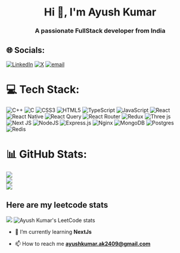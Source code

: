 <h1 align="center">Hi 👋, I'm Ayush Kumar</h1>
<h3 align="center">A passionate FullStack developer from India</h3>

## 🌐 Socials:
[![LinkedIn](https://img.shields.io/badge/LinkedIn-%230077B5.svg?logo=linkedin&logoColor=white)](https://linkedin.com/in/https://www.linkedin.com/in/ayush-kumar-b1428a20a/) [![X](https://img.shields.io/badge/X-black.svg?logo=X&logoColor=white)](https://x.com/https://x.com/AyushKumar53513) [![email](https://img.shields.io/badge/Email-D14836?logo=gmail&logoColor=white)](mailto:ayushkumar.ak2409@gmail.com) 

# 💻 Tech Stack:
![C++](https://img.shields.io/badge/c++-%2300599C.svg?style=for-the-badge&logo=c%2B%2B&logoColor=white) ![C](https://img.shields.io/badge/c-%2300599C.svg?style=for-the-badge&logo=c&logoColor=white) ![CSS3](https://img.shields.io/badge/css3-%231572B6.svg?style=for-the-badge&logo=css3&logoColor=white) ![HTML5](https://img.shields.io/badge/html5-%23E34F26.svg?style=for-the-badge&logo=html5&logoColor=white) ![TypeScript](https://img.shields.io/badge/typescript-%23007ACC.svg?style=for-the-badge&logo=typescript&logoColor=white) ![JavaScript](https://img.shields.io/badge/javascript-%23323330.svg?style=for-the-badge&logo=javascript&logoColor=%23F7DF1E) ![React](https://img.shields.io/badge/react-%2320232a.svg?style=for-the-badge&logo=react&logoColor=%2361DAFB) ![React Native](https://img.shields.io/badge/react_native-%2320232a.svg?style=for-the-badge&logo=react&logoColor=%2361DAFB) ![React Query](https://img.shields.io/badge/-React%20Query-FF4154?style=for-the-badge&logo=react%20query&logoColor=white) ![React Router](https://img.shields.io/badge/React_Router-CA4245?style=for-the-badge&logo=react-router&logoColor=white) ![Redux](https://img.shields.io/badge/redux-%23593d88.svg?style=for-the-badge&logo=redux&logoColor=white) ![Three js](https://img.shields.io/badge/threejs-black?style=for-the-badge&logo=three.js&logoColor=white) ![Next JS](https://img.shields.io/badge/Next-black?style=for-the-badge&logo=next.js&logoColor=white) ![NodeJS](https://img.shields.io/badge/node.js-6DA55F?style=for-the-badge&logo=node.js&logoColor=white) ![Express.js](https://img.shields.io/badge/express.js-%23404d59.svg?style=for-the-badge&logo=express&logoColor=%2361DAFB) ![Nginx](https://img.shields.io/badge/nginx-%23009639.svg?style=for-the-badge&logo=nginx&logoColor=white) ![MongoDB](https://img.shields.io/badge/MongoDB-%234ea94b.svg?style=for-the-badge&logo=mongodb&logoColor=white) ![Postgres](https://img.shields.io/badge/postgres-%23316192.svg?style=for-the-badge&logo=postgresql&logoColor=white) ![Redis](https://img.shields.io/badge/redis-%23DD0031.svg?style=for-the-badge&logo=redis&logoColor=white)
# 📊 GitHub Stats:
![](https://github-readme-stats.vercel.app/api?username=aayu-11&theme=dark&hide_border=false&include_all_commits=false&count_private=false)<br/>
![](https://nirzak-streak-stats.vercel.app/?user=aayu-11&theme=dark&hide_border=false)<br/>
![](https://github-readme-stats.vercel.app/api/top-langs/?username=aayu-11&theme=dark&hide_border=false&include_all_commits=false&count_private=false&layout=compact)


## Here are my leetcode stats
[![](https://visitcount.itsvg.in/api?id=aayu-11&icon=0&color=0)](https://visitcount.itsvg.in)
![Ayush Kumar's LeetCode stats](https://leetcode-badge-sage.vercel.app/badge/aayu_1?theme=dark&bgColor=282828)


- 🌱 I’m currently learning **NextJs**

- 📫 How to reach me **ayushkumar.ak2409@gmail.com**
